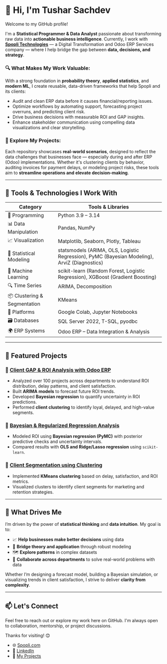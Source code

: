 # 👋 Hi, I'm Tushar Sachdev

Welcome to my GitHub profile!

I'm a **Statistical Programmer & Data Analyst** passionate about transforming raw data into **actionable business intelligence**. Currently, I work with [**Spopli Technologies**](https://spopli.com) — a Digital Transformation and Odoo ERP Services company — where I help bridge the gap between **data, decisions, and strategy**.

### 🔍 What Makes My Work Valuable:
With a strong foundation in **probability theory**, **applied statistics**, and **modern ML**, I create reusable, data-driven frameworks that help Spopli and its clients:
- Audit and clean ERP data before it causes financial/reporting issues.
- Optimize workflows by automating support, forecasting project overruns, and predicting client risk.
- Drive business decisions with measurable ROI and GAP insights.
- Enhance stakeholder communication using compelling data visualizations and clear storytelling.

### 📂 Explore My Projects:
Each repository showcases **real-world scenarios**, designed to reflect the data challenges that businesses face — especially during and after ERP (Odoo) implementations. Whether it's clustering clients by behavior, auditing invoices for payment delays, or modeling project risks, these tools aim to **streamline operations and elevate decision-making**.

---

## 🔧 Tools & Technologies I Work With

Category | Tools & Libraries
--- | ---
🐍 Programming | Python 3.9 – 3.14
📊 Data Manipulation | Pandas, NumPy
📈 Visualization | Matplotlib, Seaborn, Plotly, Tableau
📐 Statistical Modeling | statsmodels (ARIMA, OLS, Logistic Regression), PyMC (Bayesian Modeling), ArviZ (Diagnostics)
🤖 Machine Learning | scikit-learn (Random Forest, Logistic Regression), XGBoost (Gradient Boosting)
🔍 Time Series | ARIMA, Decomposition
📦 Clustering & Segmentation | KMeans
📁 Platforms | Google Colab, Jupyter Notebooks
🗃️ Databases | SQL Server 2022, T-SQL, pyodbc
🌍 ERP Systems | Odoo ERP – Data Integration & Analysis

---

## 📌 Featured Projects

### 🔹 [Client GAP & ROI Analysis with Odoo ERP](https://github.com/your-repo)
- Analyzed over 100 projects across departments to understand ROI distribution, delay patterns, and client satisfaction.
- Built **ARIMA models** to forecast future ROI trends.
- Developed **Bayesian regression** to quantify uncertainty in ROI predictions.
- Performed **client clustering** to identify loyal, delayed, and high-value segments.

### 🔹 [Bayesian & Regularized Regression Analysis](https://github.com/your-repo)
- Modeled ROI using **Bayesian regression (PyMC)** with posterior predictive checks and uncertainty intervals.
- Compared results with **OLS and Ridge/Lasso regression** using `scikit-learn`.

### 🔹 [Client Segmentation using Clustering](https://github.com/your-repo)
- Implemented **KMeans clustering** based on delay, satisfaction, and ROI metrics.
- Visualized clusters to identify client segments for marketing and retention strategies.

---

## 🎯 What Drives Me

I’m driven by the power of **statistical thinking** and **data intuition**. My goal is to:

- 📈 **Help businesses make better decisions** using data
- 🧪 **Bridge theory and application** through robust modeling
- 🗺️ **Explore patterns** in complex datasets
- 🤝 **Collaborate across departments** to solve real-world problems with data

Whether I’m designing a forecast model, building a Bayesian simulation, or visualizing trends in client satisfaction, I strive to deliver **clarity from complexity**.

---

## 📫 Let's Connect

Feel free to reach out or explore my work here on GitHub. I'm always open to collaboration, mentorship, or project discussions.

Thanks for visiting! 😊  

- 🌐 [Spopli.com](https://spopli.com)
- 💼 [LinkedIn](https://www.linkedin.com/in/tusharsachdev/)
- 🧠 [My Projects](https://github.com/TusharSachdev)


